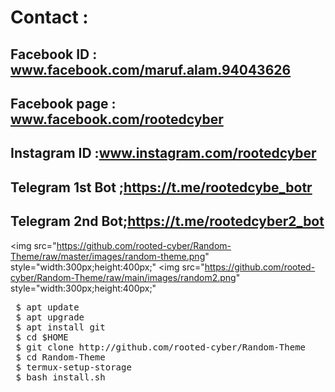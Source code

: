  # Contact :
 
 ## Facebook ID : <b>www.facebook.com/maruf.alam.94043626</b>
 
 ## Facebook page : <b>www.facebook.com/rootedcyber</b>
 
 ## Instagram ID :<b>www.instagram.com/rootedcyber</b>

 ## Telegram 1st Bot ;<b>https://t.me/rootedcybe_botr</b>
 

 
 ## Telegram 2nd Bot;<b>https://t.me/rootedcyber2_bot</b>
 


<img src="https://github.com/rooted-cyber/Random-Theme/raw/master/images/random-theme.png" style="width:300px;height:400px;"</img>
<img src="https://github.com/rooted-cyber/Random-Theme/raw/main/images/random2.png" style="width:300px;height:400px;"</img>

<pre>
 $ apt update
 $ apt upgrade
 $ apt install git
 $ cd $HOME
 $ git clone http://github.com/rooted-cyber/Random-Theme
 $ cd Random-Theme
 $ termux-setup-storage
 $ bash install.sh</pre>

 
 
 